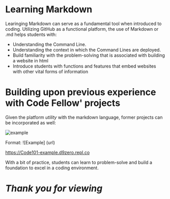 # Learning Markdown
Learinging Markdown can serve as a fundamental tool when introduced to coding. Utilizing GitHub as a functional platform, the use of Markdown or .md helps students with:
<ul>
  <li> Understanding the Command Line. </li>
  <li> Understanding the context in which the Command Lines are deployed. </li>
  <li> Build familiarity with the problem-solving that is associated with building a website in html </li>
  <li> Introduce students with functions and features that embed websites with other vital forms of information </li>
</ul>

# Building upon previous experience with Code Fellow' projects

Given the platform *utility* with the markdown language, former projects can be incorporated as well:

![example](https://www.airplanefactory.com/dev/wp-content/uploads/2017/06/Coastline2aircraft2.jpg)

Format: ![Example] (url)

https://Code101-example.d9zero.repl.co

With a bit of practice, students can learn to problem-solve and build a foundation to excel in a coding environment.

# *Thank you for viewing*
